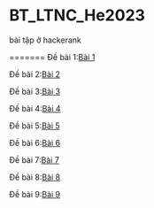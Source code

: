 # BT_LTNC_He2023

bài tập ở hackerank 

=======
Đề bài 1:[Bài 1](https://docs.google.com/document/d/1rVNWS9yQvCd4p4t3nbYGp8nAHkd56B8brtiEVAepU78/edit)

Đề bài 2:[Bài 2](https://docs.google.com/document/d/1-W9OyvgUYrW6xW9yzZH3OxCLJs1fMidnFqLGlQG8L_E/edit)

Đề bài 3:[Bài 3](https://docs.google.com/document/d/1on3mdvGvmpQ0JgQIbB7Yb_ZTsewkT-KAlXoTR56zbG0/edit)

Đề bài 4:[Bài 4](https://docs.google.com/document/d/1UiLxGEGIyh7gHZAj_uas-VHECS7Ee4BAl8NXbLBfCQM/edit)

Đề bài 5:[Bài 5](https://docs.google.com/document/d/1KBW0b_97pi9BYLgYKsRNVQCaBxpwFzb21NWbhC1SIJU/edit)

Đề bài 6:[Bài 6](https://docs.google.com/document/d/1_Yx3PCUwNEZXfo7r7xCKzra2DcO08Ul7HuYLnO_rf04/edit)

Đề bài 7:[Bài 7](https://docs.google.com/document/d/1n28AtDkpqfLaw-UfHMHkFIQQn6_vvz2bT4BU73z3u1E/edit)

Đề bài 8:[Bài 8](https://docs.google.com/document/d/1vLAX-s0voUblmiYlTwGtb8fAz1K1hv7zAyvqKxz007c/edit)

Đề bài 9:[Bài 9](https://docs.google.com/document/d/1H1PDAzsHsypuw4_cJZXfhx-XGQlAvG6ToectWhqfIAU/edit)

